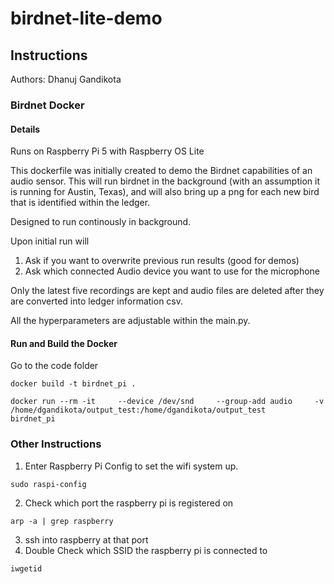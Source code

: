 # birdnet-lite-demo

## Instructions
Authors: Dhanuj Gandikota


### Birdnet Docker

#### Details

Runs on Raspberry Pi 5 with Raspberry OS Lite

This dockerfile was initially created to demo the Birdnet capabilities of an audio sensor. This will run birdnet in the background (with an assumption it is running for Austin, Texas), and will also bring up a png for each new bird that is identified within the ledger. 

Designed to run continously in background.

Upon initial run will
1. Ask if you want to overwrite previous run results (good for demos)
2. Ask which connected Audio device you want to use for the microphone

Only the latest five recordings are kept and audio files are deleted after they are converted into ledger information csv. 

All the hyperparameters are adjustable within the main.py.

#### Run and Build the Docker

Go to the code folder
```
docker build -t birdnet_pi .
```
```
docker run --rm -it     --device /dev/snd     --group-add audio     -v /home/dgandikota/output_test:/home/dgandikota/output_test     birdnet_pi
```


### Other Instructions

1. Enter Raspberry Pi Config to set the wifi system up.
```
sudo raspi-config
```
2. Check which port the raspberry pi is registered on
```
arp -a | grep raspberry
```
3. ssh into raspberry at that port
4. Double Check which SSID the raspberry pi is connected to
```
iwgetid
```